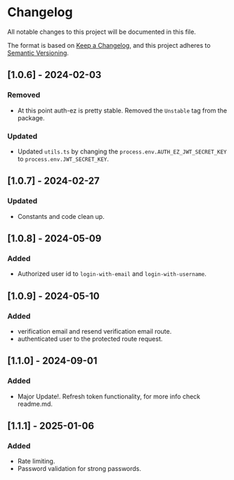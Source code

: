# Changelog

All notable changes to this project will be documented in this file.

The format is based on [Keep a Changelog](https://keepachangelog.com/en/1.0.0/),
and this project adheres to [Semantic Versioning](https://semver.org/spec/v2.0.0.html).

## [1.0.6] - 2024-02-03

### Removed

- At this point auth-ez is pretty stable. Removed the `Unstable` tag from the package.

### Updated

- Updated `utils.ts` by changing the `process.env.AUTH_EZ_JWT_SECRET_KEY` to `process.env.JWT_SECRET_KEY`.

## [1.0.7] - 2024-02-27

### Updated

- Constants and code clean up.
  
## [1.0.8] - 2024-05-09

### Added

- Authorized user id to `login-with-email` and `login-with-username`.

## [1.0.9] - 2024-05-10

### Added

- verification email and resend verification email route.
- authenticated user to the protected route request.

## [1.1.0] - 2024-09-01

### Added

- Major Update!. Refresh token functionality, for more info check readme.md.

## [1.1.1] - 2025-01-06

### Added

- Rate limiting. 
- Password validation for strong passwords.
